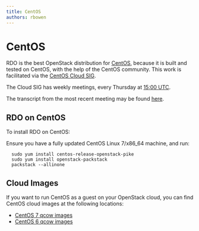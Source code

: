 ```yaml
---
title: CentOS
authors: rbowen
---
```


# CentOS

RDO is the best OpenStack distribution for [CentOS](http://centos.org/),
because it is built and tested on CentOS, with the help of the CentOS
community. This work is facilitated via the [CentOS Cloud
SIG](https://wiki.centos.org/SpecialInterestGroup/Cloud).

The Cloud SIG has weekly meetings, every Thursday at [15:00
UTC](https://www.google.com/search?q=15%3A00+UTC).

The transcript from the most recent meeting may be found
[here](https://www.centos.org/minutes/2015/november/centos-devel.2015-11-12-15.10.log.html).

## RDO on CentOS

To install RDO on CentOS:

Ensure you have a fully updated CentOS Linux 7/x86_64 machine, and run:

      sudo yum install centos-release-openstack-pike
      sudo yum install openstack-packstack
      packstack --allinone

## Cloud Images

If you want to run CentOS as a guest on your OpenStack cloud, you can
find CentOS cloud images at the following locations:

* [CentOS 7 qcow images](http://cloud.centos.org/centos/7/images/)
* [CentOS 6 qcow images](http://wiki.centos.org/Cloud/OpenNebula)
